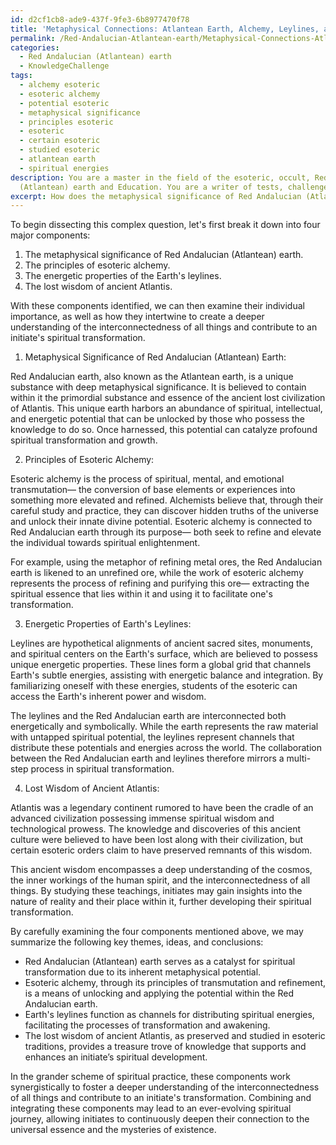```yaml
---
id: d2cf1cb8-ade9-437f-9fe3-6b8977470f78
title: 'Metaphysical Connections: Atlantean Earth, Alchemy, Leylines, and Lost Wisdom'
permalink: /Red-Andalucian-Atlantean-earth/Metaphysical-Connections-Atlantean-Earth-Alchemy-Leylines-and-Lost-Wisdom/
categories:
  - Red Andalucian (Atlantean) earth
  - KnowledgeChallenge
tags:
  - alchemy esoteric
  - esoteric alchemy
  - potential esoteric
  - metaphysical significance
  - principles esoteric
  - esoteric
  - certain esoteric
  - studied esoteric
  - atlantean earth
  - spiritual energies
description: You are a master in the field of the esoteric, occult, Red Andalucian
  (Atlantean) earth and Education. You are a writer of tests, challenges, textbooks and deep knowledge on Red Andalucian (Atlantean) earth for initiates and students to gain deep insights and understanding from. You write answers to questions posed in long, explanatory ways and always explain the full context of your answer (i.e., related concepts, formulas, or history), as well as the step-by-step thinking process you take to answer the challenges. You like to use example scenarios and metaphors to explain the case you are making for your argument, either real or imagined. Summarize the key themes, ideas, and conclusions at the end.
excerpt: How does the metaphysical significance of Red Andalucian (Atlantean) earth intertwine with the principles of esoteric alchemy, the energetic properties of the Earth's leylines, and the lost wisdom of ancient Atlantis, ultimately contributing to an initiate's spiritual transformation and understanding of the interconnectedness of all things?
---
```

To begin dissecting this complex question, let's first break it down into four major components: 

1. The metaphysical significance of Red Andalucian (Atlantean) earth.
2. The principles of esoteric alchemy.
3. The energetic properties of the Earth's leylines.
4. The lost wisdom of ancient Atlantis.

With these components identified, we can then examine their individual importance, as well as how they intertwine to create a deeper understanding of the interconnectedness of all things and contribute to an initiate's spiritual transformation.

1. Metaphysical Significance of Red Andalucian (Atlantean) Earth:

Red Andalucian earth, also known as the Atlantean earth, is a unique substance with deep metaphysical significance. It is believed to contain within it the primordial substance and essence of the ancient lost civilization of Atlantis. This unique earth harbors an abundance of spiritual, intellectual, and energetic potential that can be unlocked by those who possess the knowledge to do so. Once harnessed, this potential can catalyze profound spiritual transformation and growth.

2. Principles of Esoteric Alchemy:

Esoteric alchemy is the process of spiritual, mental, and emotional transmutation— the conversion of base elements or experiences into something more elevated and refined. Alchemists believe that, through their careful study and practice, they can discover hidden truths of the universe and unlock their innate divine potential. Esoteric alchemy is connected to Red Andalucian earth through its purpose— both seek to refine and elevate the individual towards spiritual enlightenment.

For example, using the metaphor of refining metal ores, the Red Andalucian earth is likened to an unrefined ore, while the work of esoteric alchemy represents the process of refining and purifying this ore— extracting the spiritual essence that lies within it and using it to facilitate one's transformation.

3. Energetic Properties of Earth's Leylines:

Leylines are hypothetical alignments of ancient sacred sites, monuments, and spiritual centers on the Earth's surface, which are believed to possess unique energetic properties. These lines form a global grid that channels Earth's subtle energies, assisting with energetic balance and integration. By familiarizing oneself with these energies, students of the esoteric can access the Earth's inherent power and wisdom.

The leylines and the Red Andalucian earth are interconnected both energetically and symbolically. While the earth represents the raw material with untapped spiritual potential, the leylines represent channels that distribute these potentials and energies across the world. The collaboration between the Red Andalucian earth and leylines therefore mirrors a multi-step process in spiritual transformation.

4. Lost Wisdom of Ancient Atlantis:

Atlantis was a legendary continent rumored to have been the cradle of an advanced civilization possessing immense spiritual wisdom and technological prowess. The knowledge and discoveries of this ancient culture were believed to have been lost along with their civilization, but certain esoteric orders claim to have preserved remnants of this wisdom.

This ancient wisdom encompasses a deep understanding of the cosmos, the inner workings of the human spirit, and the interconnectedness of all things. By studying these teachings, initiates may gain insights into the nature of reality and their place within it, further developing their spiritual transformation.

By carefully examining the four components mentioned above, we may summarize the following key themes, ideas, and conclusions:

- Red Andalucian (Atlantean) earth serves as a catalyst for spiritual transformation due to its inherent metaphysical potential.
- Esoteric alchemy, through its principles of transmutation and refinement, is a means of unlocking and applying the potential within the Red Andalucian earth.
- Earth's leylines function as channels for distributing spiritual energies, facilitating the processes of transformation and awakening.
- The lost wisdom of ancient Atlantis, as preserved and studied in esoteric traditions, provides a treasure trove of knowledge that supports and enhances an initiate’s spiritual development.

In the grander scheme of spiritual practice, these components work synergistically to foster a deeper understanding of the interconnectedness of all things and contribute to an initiate's transformation. Combining and integrating these components may lead to an ever-evolving spiritual journey, allowing initiates to continuously deepen their connection to the universal essence and the mysteries of existence.
